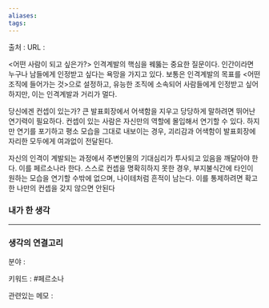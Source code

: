 ```yaml
---
aliases: 
tags:
---
```

출처 : 
URL : 

<어떤 사람이 되고 싶은가?> 인격계발의 핵심을 꿰뚫는 중요한 질문이다. 인간이라면 누구나 남들에게 인정받고 싶다는 욕망을 가지고 있다. 보통은 인격계발의 목표를 <어떤 조직에 들어가는 것>으로 설정하고, 유능한 조직에 소속되어 사람들에게 인정받고 싶어하지만, 이는 인격계발과 거리가 멀다.

당신에겐 컨셉이 있는가? 큰 발표회장에서 어색함을 지우고 당당하게 말하려면 뛰어난 연기력이 필요하다. 컨셉이 있는 사람은 자신만의 역할에 몰입해서 연기할 수 있다. 하지만 연기를 포기하고 평소 모습을 그대로 내보이는 경우, 괴리감과 어색함이 발표회장에 자리한 모두에게 여과없이 전달된다.

자신의 인격이 계발되는 과정에서 주변인물의 기대심리가 투사되고 있음을 깨달아야 한다. 이를 페르소나라 한다. 스스로 컨셉을 명확히하지 못한 경우, 부지불식간에 타인이 원하는 모습을 연기할 수밖에 없으며, 나이테처럼 흔적이 남는다. 이를 통제하려면 확고한 나만의 컨셉을 갖지 않으면 안된다



### 내가 한 생각

---
### 생각의 연결고리
분야 : 

키워드 : #페르소나


관련있는 메모 : 
